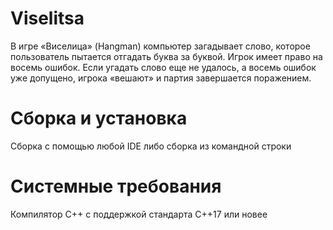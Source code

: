 # Viselitsa
В игре «Виселица» (Hangman) компьютер загадывает слово, которое пользователь
пытается отгадать буква за буквой. Игрок имеет право на восемь ошибок. Если
угадать слово еще не удалось, а восемь ошибок уже допущено, игрока «вешают»
и партия завершается поражением.

# Сборка и установка
Сборка с помощью любой IDE либо сборка из командной строки

# Системные требования
Компилятор С++ с поддержкой стандарта C++17 или новее
